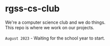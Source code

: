 # rgss-cs-club
We're a computer science club and we do things.\
This repo is where we work on our projects.\
\
`August 2023` - Waiting for the school year to start.
